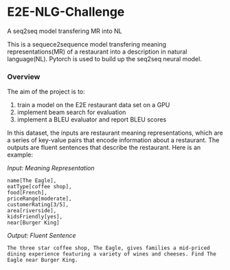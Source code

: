 # E2E-NLG-Challenge
 A seq2seq model transfering MR into NL
 
This is a sequece2sequence model transfering meaning representations(MR) of a restaurant into a description in natural language(NL). Pytorch is used to build up the seq2seq neural model.

### Overview

The aim of the project is to:

1. train a model on the E2E restaurant data set on a GPU
2. implement beam search for evaluation
3. implement a BLEU evaluator and report BLEU scores

In this dataset, the inputs are restaurant meaning representations, which are a series of key-value pairs that encode information about a restaurant. The outputs are fluent sentences that describe the restaurant. Here is an example:

*Input: Meaning Representation*

```
name[The Eagle],
eatType[coffee shop],
food[French],
priceRange[moderate],
customerRating[3/5],
area[riverside],
kidsFriendly[yes],
near[Burger King]
```

*Output: Fluent Sentence*

```
The three star coffee shop, The Eagle, gives families a mid-priced dining experience featuring a variety of wines and cheeses. Find The Eagle near Burger King.
```
